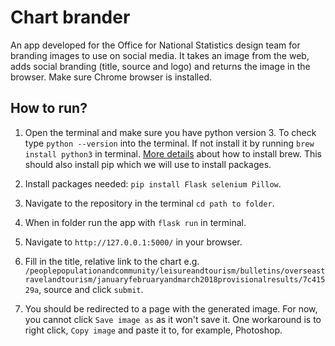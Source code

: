 # Chart brander
An app developed for the Office for National Statistics design team for branding images to use on social media. It takes an image from the web, adds social branding (title, source and logo) and returns the image in the browser. Make sure Chrome browser is installed. 

## How to run?

1. Open the terminal and make sure you have python version 3. To check type `python --version` into the terminal. If not install it by running `brew install python3` in terminal. [More details](https://docs.python-guide.org/starting/install3/osx/) about how to install brew. This should also install pip which we will use to install packages.

2. Install packages needed: `pip install Flask selenium Pillow`.

3. Navigate to the repository in the terminal `cd path to folder`.

4. When in folder run the app with `flask run` in terminal. 

5. Navigate to `http://127.0.0.1:5000/` in your browser.

6. Fill in the title, relative link to the chart e.g. `/peoplepopulationandcommunity/leisureandtourism/bulletins/overseastravelandtourism/januaryfebruaryandmarch2018provisionalresults/7c41529a`, source and click `submit`.

7. You should be redirected to a page with the generated image. For now, you cannot click `Save image as` as it won't save it. One workaround is to right click, `Copy image` and paste it to, for example, Photoshop. 
